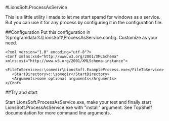 #LionsSoft.ProcessAsService

This is a little utility i made to let me start spamd for windows as a service.
But you can use it for any process by configuring it in the configuration file.

##Configuration
Put this configuration in %programdata%\LionsSoft\ProcessAsService.config.
Customize as your need.

```
<?xml version="1.0" encoding="utf-8"?>
<Conf xmlns:xsd="http://www.w3.org/2001/XMLSchema" xmlns:xsi="http://www.w3.org/2001/XMLSchema-instance">
   <FileToService>c:\somedir\LionsSoft.ExampleProcess.exe</FileToService>
   <StartDirectory>c:\somedir</StartDirectory>
   <Arguments>some optional arguments</Arguments>
</Conf>
```

##Try and start

Start LionsSoft.ProcessAsService.exe, make your test and finally start LionsSoft.ProcessAsService.exe with "install" argument.
See TopShelf documentation for more command line arguments.

